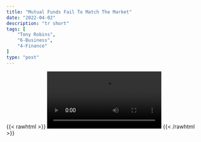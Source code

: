 ```yaml
---
title: "Mutual Funds Fail To Match The Market"
date: "2022-04-02"
description: "tr short"
tags: [
    "Tony Robins",
    "6-Business",
    "4-Finance"
]
type: "post"
---
```

{{< rawhtml >}}
    <video width="auto" height="auto" controls>
        <source src="https://clips.dev00ps.com/Tony%20Robins/TONY%20ROBBINS%20Mutual%20Funds%20are%20Horrible%20investment.mp4" type="video/mp4"> 
    </video>
{{< /rawhtml >}}